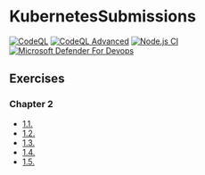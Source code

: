 # KubernetesSubmissions
[![CodeQL](https://github.com/QuangCuong-Huynh/KubernetesSubmissions/actions/workflows/github-code-scanning/codeql/badge.svg)](https://github.com/QuangCuong-Huynh/KubernetesSubmissions/actions/workflows/github-code-scanning/codeql)
[![CodeQL Advanced](https://github.com/QuangCuong-Huynh/KubernetesSubmissions/actions/workflows/codeql.yml/badge.svg)](https://github.com/QuangCuong-Huynh/KubernetesSubmissions/actions/workflows/codeql.yml)
[![Node.js CI](https://github.com/QuangCuong-Huynh/KubernetesSubmissions/actions/workflows/node.js.yml/badge.svg)](https://github.com/QuangCuong-Huynh/KubernetesSubmissions/actions/workflows/node.js.yml)
[![Microsoft Defender For Devops](https://github.com/QuangCuong-Huynh/KubernetesSubmissions/actions/workflows/defender-for-devops.yml/badge.svg)](https://github.com/QuangCuong-Huynh/KubernetesSubmissions/actions/workflows/defender-for-devops.yml)

## Exercises

### Chapter 2

- [1.1.](https://github.com/QuangCuong-Huynh//KubernetesSubmissions/tree/1.1/log_output)
- [1.2.](https://github.com/QuangCuong-Huynh//KubernetesSubmissions/tree/1.2/the_project)
- [1.3.](https://github.com/QuangCuong-Huynh/KubernetesSubmissions/tree/1.3/log_output)
- [1.4.](https://github.com/QuangCuong-Huynh//KubernetesSubmissions/tree/1.4/the_project)
- [1.5.](https://github.com/QuangCuong-Huynh//docker-test/tree/1.5)
